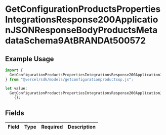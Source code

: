 # GetConfigurationProductsPropertiesIntegrationsResponse200ApplicationJSONResponseBodyProductsMetadataSchema9AtBRANDAt500572

## Example Usage

```typescript
import {
  GetConfigurationProductsPropertiesIntegrationsResponse200ApplicationJSONResponseBodyProductsMetadataSchema9AtBRANDAt500572,
} from "@vercel/sdk/models/getconfigurationproductsop.js";

let value:
  GetConfigurationProductsPropertiesIntegrationsResponse200ApplicationJSONResponseBodyProductsMetadataSchema9AtBRANDAt500572 =
    {};
```

## Fields

| Field       | Type        | Required    | Description |
| ----------- | ----------- | ----------- | ----------- |